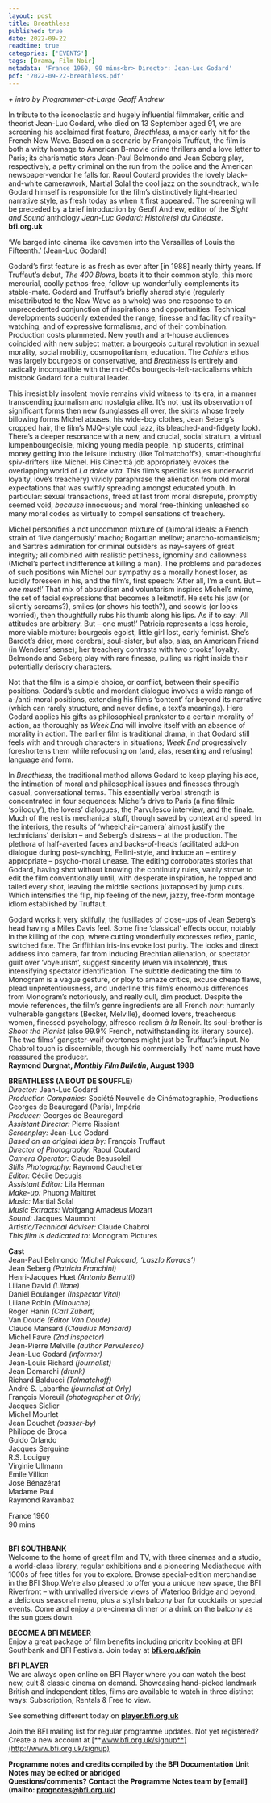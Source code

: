 ```yaml
---
layout: post
title: Breathless
published: true
date: 2022-09-22
readtime: true
categories: ['EVENTS']
tags: [Drama, Film Noir]
metadata: 'France 1960, 90 mins<br> Director: Jean-Luc Godard'
pdf: '2022-09-22-breathless.pdf'
---
```


_+ intro by Programmer-at-Large Geoff Andrew_

In tribute to the iconoclastic and hugely influential filmmaker, critic and theorist Jean-Luc Godard, who died on 13 September aged 91, we are screening his acclaimed first feature, _Breathless_, a major early hit for the French New Wave. Based on a scenario by François Truffaut, the film is both a witty homage to American B-movie crime thrillers and a love letter to Paris; its charismatic stars Jean-Paul Belmondo and Jean Seberg play, respectively, a petty criminal on the run from the police and the American newspaper-vendor he falls for. Raoul Coutard provides the lovely black-and-white camerawork, Martial Solal the cool jazz on the soundtrack, while Godard himself is responsible for the film’s distinctively light-hearted narrative style, as fresh today as when it first appeared. The screening will be preceded by a brief introduction by Geoff Andrew, editor of the _Sight and Sound_ anthology _Jean-Luc Godard: Histoire(s) du Cinéaste_.  
**bfi.org.uk**  

‘We barged into cinema like cavemen into the Versailles of Louis the Fifteenth.’ (Jean-Luc Godard)

Godard’s first feature is as fresh as ever after [in 1988] nearly thirty years. If Truffaut’s debut, _The 400 Blows_, beats it to their common style, this more mercurial, coolly pathos-free, follow-up wonderfully complements its stable-mate. Godard and Truffaut’s briefly shared style (regularly misattributed to the New Wave as a whole) was one response to an unprecedented conjunction of inspirations and opportunities. Technical developments suddenly extended the range, finesse and facility of reality-watching, and of expressive formalisms, and of their combination. Production costs plummeted. New youth and art-house audiences coincided with new subject matter: a bourgeois cultural revolution in sexual morality, social mobility, cosmopolitanism, education. The _Cahiers_ ethos was largely bourgeois or conservative, and _Breathless_ is entirely and radically incompatible with the mid-60s bourgeois-left-radicalisms which mistook Godard for a cultural leader.

This irresistibly insolent movie remains vivid witness to its era, in a manner transcending journalism and nostalgia alike. It’s not just its observation of significant forms then new (sunglasses all over, the skirts whose freely billowing forms Michel abuses, his wide-boy clothes, Jean Seberg’s cropped hair, the film’s MJQ-style cool jazz, its bleached-and-fidgety look). There’s a deeper resonance with a new, and crucial, social stratum, a virtual lumpenbourgeoisie, mixing young media people, hip students, criminal money getting into the leisure industry (like Tolmatchoff’s), smart-thoughtful spiv-drifters like Michel. His Cinecittà job appropriately evokes the overlapping world of _La dolce vita_. This film’s specific issues (underworld loyalty, love’s treachery) vividly paraphrase the alienation from old moral expectations that was swiftly spreading amongst educated youth. In particular: sexual transactions, freed at last from moral disrepute, promptly seemed void, _because_ innocuous; and moral free-thinking unleashed so many moral codes as virtually to compel sensations of treachery.

Michel personifies a not uncommon mixture of (a)moral ideals: a French strain of ‘live dangerously’ macho; Bogartian mellow; anarcho-romanticism; and Sartre’s admiration for criminal outsiders as nay-sayers of great integrity; all combined with realistic pettiness, ignominy and callowness (Michel’s perfect indifference at killing a man). The problems and paradoxes of such positions win Michel our sympathy as a morally honest loser, as lucidly foreseen in his, and the film’s, first speech: ‘After all, I’m a cunt. But – _one must_!’ That mix of absurdism and voluntarism inspires Michel’s mime, the set of facial expressions that becomes a leitmotif. He sets his jaw (or silently screams?), smiles (or shows his teeth?), and scowls (or looks worried), then thoughtfully rubs his thumb along his lips. As if to say: ‘All attitudes are arbitrary. But – one must!’ Patricia represents a less heroic, more viable mixture: bourgeois egoist, little girl lost, early feminist. She’s Bardot’s drier, more cerebral, soul-sister, but also, alas, an American Friend (in Wenders’ sense); her treachery contrasts with two crooks’ loyalty. Belmondo and Seberg play with rare finesse, pulling us right inside their potentially derisory characters.

Not that the film is a simple choice, or conflict, between their specific positions. Godard’s subtle and mordant dialogue involves a wide range of a-/anti-moral positions, extending his film’s ‘content’ far beyond its narrative (which can rarely structure, and never define, a text’s meanings). Here Godard applies his gifts as philosophical prankster to a certain morality of action, as thoroughly as _Week End_ will involve itself with an absence of morality in action. The earlier film is traditional drama, in that Godard still feels with and through characters in situations; _Week End_ progressively foreshortens them while refocusing on (and, alas, resenting and refusing) language and form.

In _Breathless_, the traditional method allows Godard to keep playing his ace, the intimation of moral and philosophical issues and finesses through casual, conversational terms. This essentially verbal strength is concentrated in four sequences: Michel’s drive to Paris (a fine filmic ‘soliloquy’), the lovers’ dialogues, the Parvulesco interview, and the finale. Much of the rest is mechanical stuff, though saved by context and speed. In the interiors, the results of ‘wheelchair-camera’ almost justify the technicians’ derision – and Seberg’s distress – at the production. The plethora of half-averted faces and backs-of-heads facilitated add-on dialogue during post-synching, Fellini-style, and induce an – entirely appropriate – psycho-moral unease. The editing corroborates stories that Godard, having shot without knowing the continuity rules, vainly strove to edit the film conventionally until, with desperate inspiration, he topped and tailed every shot, leaving the middle sections juxtaposed by jump cuts. Which intensifies the flip, hip feeling of the new, jazzy, free-form montage idiom established by Truffaut.

Godard works it very skilfully, the fusillades of close-ups of Jean Seberg’s head having a Miles Davis feel. Some fine ‘classical’ effects occur, notably in the killing of the cop, where cutting wonderfully expresses reflex, panic, switched fate. The Griffithian iris-ins evoke lost purity. The looks and direct address into camera, far from inducing Brechtian alienation, or spectator guilt over ‘voyeurism’, suggest sincerity (even via insolence), thus intensifying spectator identification. The subtitle dedicating the film to Monogram is a vague gesture, or ploy to amaze critics, excuse cheap flaws, plead unpretentiousness, and underline this film’s enormous differences from Monogram’s notoriously, and really dull, dim product. Despite the movie references, the film’s genre ingredients are all French _noir_: humanly vulnerable gangsters (Becker, Melville), doomed lovers, treacherous women, finessed psychology, alfresco realism _à la_ Renoir. Its soul-brother is _Shoot the Pianist_ (also 99.9% French, notwithstanding its literary source). The two films’ gangster-waif overtones might just be Truffaut’s input. No Chabrol touch is discernible, though his commercially ‘hot’ name must have reassured the producer.  
**Raymond Durgnat, _Monthly Film Bulletin_, August 1988**  

**BREATHLESS (A BOUT DE SOUFFLE)**  
_Director:_ Jean-Luc Godard  
_Production Companies:_ Société Nouvelle de Cinématographie, Productions Georges de Beauregard (Paris), Impéria  
_Producer:_ Georges de Beauregard  
_Assistant Director:_ Pierre Rissient  
_Screenplay:_ Jean-Luc Godard  
_Based on an original idea by:_ François Truffaut  
_Director of Photography:_ Raoul Coutard  
_Camera Operator:_ Claude Beausoleil  
_Stills Photography:_ Raymond Cauchetier  
_Editor:_ Cécile Decugis  
_Assistant Editor:_ Lila Herman  
_Make-up:_ Phuong Maittret  
_Music:_ Martial Solal  
_Music Extracts:_ Wolfgang Amadeus Mozart  
_Sound:_ Jacques Maumont  
_Artistic/Technical Adviser:_ Claude Chabrol  
_This film is dedicated to:_ Monogram Pictures  

**Cast**  
Jean-Paul Belmondo _(Michel Poiccard, ‘Laszlo Kovacs’)_  
Jean Seberg _(Patricia Franchini)_  
Henri-Jacques Huet _(Antonio Berrutti)_  
Liliane David _(Liliane)_  
Daniel Boulanger _(Inspector Vital)_  
Liliane Robin _(Minouche)_  
Roger Hanin _(Carl Zubart)_  
Van Doude _(Editor Van Doude)_  
Claude Mansard _(Claudius Mansard)_  
Michel Favre _(2nd inspector)_  
Jean-Pierre Melville _(author Parvulesco)_  
Jean-Luc Godard _(informer)_  
Jean-Louis Richard _(journalist)_  
Jean Domarchi _(drunk)_  
Richard Balducci _(Tolmatchoff)_  
André S. Labarthe _(journalist at Orly)_  
François Moreuil _(photographer at Orly)_  
Jacques Siclier  
Michel Mourlet  
Jean Douchet _(passer-by)_  
Philippe de Broca  
Guido Orlando  
Jacques Serguine  
R.S. Louiguy  
Virginie Ullmann  
Emile Villion  
José Bénazéraf  
Madame Paul  
Raymond Ravanbaz  

France 1960  
90 mins  
<br>

**BFI SOUTHBANK**  
Welcome to the home of great film and TV, with three cinemas and a studio, a world-class library, regular exhibitions and a pioneering Mediatheque with 1000s of free titles for you to explore. Browse special-edition merchandise in the BFI Shop.We&#39;re also pleased to offer you a unique new space, the BFI Riverfront – with unrivalled riverside views of Waterloo Bridge and beyond, a delicious seasonal menu, plus a stylish balcony bar for cocktails or special events. Come and enjoy a pre-cinema dinner or a drink on the balcony as the sun goes down.  

**BECOME A BFI MEMBER**  
Enjoy a great package of film benefits including priority booking at BFI Southbank and BFI Festivals. Join today at [**bfi.org.uk/join**](http://www.bfi.org.uk/join)  

**BFI PLAYER**  
 We are always open online on BFI Player where you can watch the best new, cult &amp; classic cinema on demand. Showcasing hand-picked landmark British and independent titles, films are available to watch in three distinct ways: Subscription, Rentals &amp; Free to view.  

See something different today on [**player.bfi.org.uk**](https://player.bfi.org.uk)  

Join the BFI mailing list for regular programme updates. Not yet registered? Create a new account at [**www.bfi.org.uk/signup**](http://www.bfi.org.uk/signup)

**Programme notes and credits compiled by the BFI Documentation Unit  
Notes may be edited or abridged  
Questions/comments? Contact the Programme Notes team by [email](mailto: prognotes@bfi.org.uk)**
